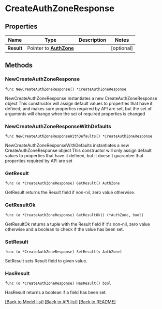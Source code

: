 # CreateAuthZoneResponse

## Properties

Name | Type | Description | Notes
------------ | ------------- | ------------- | -------------
**Result** | Pointer to [**AuthZone**](AuthZone.md) |  | [optional] 

## Methods

### NewCreateAuthZoneResponse

`func NewCreateAuthZoneResponse() *CreateAuthZoneResponse`

NewCreateAuthZoneResponse instantiates a new CreateAuthZoneResponse object
This constructor will assign default values to properties that have it defined,
and makes sure properties required by API are set, but the set of arguments
will change when the set of required properties is changed

### NewCreateAuthZoneResponseWithDefaults

`func NewCreateAuthZoneResponseWithDefaults() *CreateAuthZoneResponse`

NewCreateAuthZoneResponseWithDefaults instantiates a new CreateAuthZoneResponse object
This constructor will only assign default values to properties that have it defined,
but it doesn't guarantee that properties required by API are set

### GetResult

`func (o *CreateAuthZoneResponse) GetResult() AuthZone`

GetResult returns the Result field if non-nil, zero value otherwise.

### GetResultOk

`func (o *CreateAuthZoneResponse) GetResultOk() (*AuthZone, bool)`

GetResultOk returns a tuple with the Result field if it's non-nil, zero value otherwise
and a boolean to check if the value has been set.

### SetResult

`func (o *CreateAuthZoneResponse) SetResult(v AuthZone)`

SetResult sets Result field to given value.

### HasResult

`func (o *CreateAuthZoneResponse) HasResult() bool`

HasResult returns a boolean if a field has been set.


[[Back to Model list]](../README.md#documentation-for-models) [[Back to API list]](../README.md#documentation-for-api-endpoints) [[Back to README]](../README.md)


